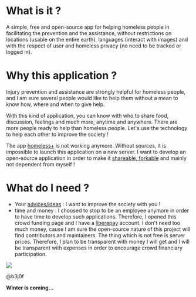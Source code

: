 # What is it ?
A simple, free and open-source app for helping homeless people in facilitating the prevention and the assistance, without restrictions on locations (usable on the entire earth), languages (interact with images) and with the respect of user and homeless privacy (no need to be tracked or logged in).

# Why this application ?
Injury prevention and assistance are strongly helpful for homeless people, and I am sure several people would like to help them without a mean to know how, where and when to give help.

With this kind of application, you can know with who to share food, discussion, feelings and much more, anytime and anywhere. There are more people ready to help than homeless people. Let's use the technology to help each other to improve the society !

The app [homeless+](http://homelessplus.com) is not working anymore. Without sources, it is impossible to launch this application on a new server. I want to develop an open-source application in order to make it [shareable, forkable](https://github.com/b3j0f/homeless/) and mainly not dependent from myself !

# What do I need ?
- Your [advices/ideas](https://github.com/b3j0f/homeless/issues) : I want to improve the society with you !
- time and money : I choosed to stop to be an employee anymore in order to have time to develop such applications. Therefore, I opened this crowd funding page and I have a [liberapay](https://liberapay.com/b3j0f/donate) account. I don't need too much money, cause I am sure the open-source nature of this project will find contributors and maintainers. The thing which is not free is server prices. Therefore, I plan to be transparent with money I will get and I will be transparent with expenses in order to encourage crowd financiary participation.

[![](https://liberapay.com/assets/widgets/donate.svg)](https://liberapay.com/b3j0f/donate)

@b3j0f

**Winter is coming...**
